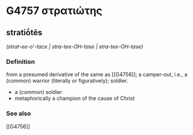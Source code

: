# G4757 στρατιώτης

## stratiṓtēs

_(strat-ee-o'-tace | stra-tee-OH-tase | stra-tee-OH-tase)_

### Definition

from a presumed derivative of the same as [[G4756]]; a camper-out, i.e., a (common) warrior (literally or figuratively); soldier.

- a (common) soldier
- metaphorically a champion of the cause of Christ

### See also

[[G4756]]

